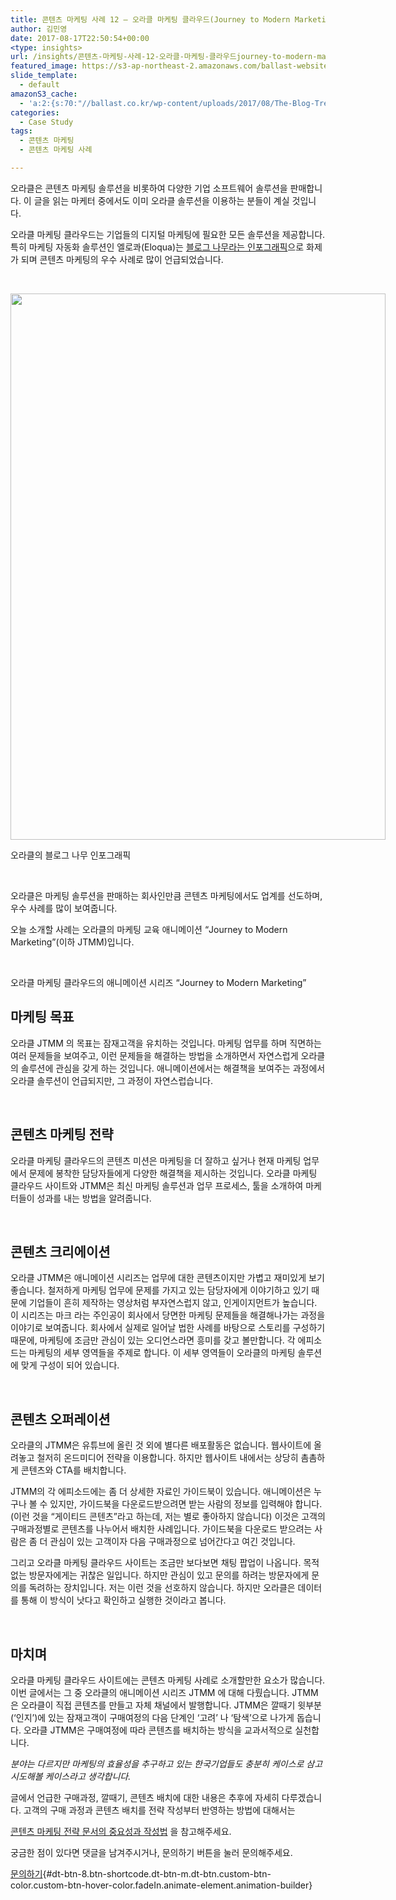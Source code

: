 ```yaml
---
title: 콘텐츠 마케팅 사례 12 – 오라클 마케팅 클라우드(Journey to Modern Marketing)
author: 김민영
date: 2017-08-17T22:50:54+00:00
<type: insights>
url: /insights/콘텐츠-마케팅-사례-12-오라클-마케팅-클라우드journey-to-modern-marketing/
featured_image: https://s3-ap-northeast-2.amazonaws.com/ballast-website-images/wp-content/uploads/2017/08/15105942/Screen-Shot-2017-08-18-at-7.48.12-AM.png
slide_template:
  - default
amazonS3_cache:
  - 'a:2:{s:70:"//ballast.co.kr/wp-content/uploads/2017/08/The-Blog-Tree-Small-2-2.jpg";i:53056;s:120:"//s3-ap-northeast-2.amazonaws.com/ballast-website-images/wp-content/uploads/2017/08/15105943/The-Blog-Tree-Small-2-2.jpg";i:53056;}'
categories:
  - Case Study
tags:
  - 콘텐츠 마케팅
  - 콘텐츠 마케팅 사례

---
```

오라클은 콘텐츠 마케팅 솔루션을 비롯하여 다양한 기업 소프트웨어 솔루션을 판매합니다. 이 글을 읽는 마케터 중에서도 이미 오라클 솔루션을 이용하는 분들이 계실 것입니다.

오라클 마케팅 클라우드는 기업들의 디지털 마케팅에 필요한 모든 솔루션을 제공합니다. 특히 마케팅 자동화 솔루션인 엘로콰(Eloqua)는 [블로그 나무라는 인포그래픽][1]으로 화제가 되며 콘텐츠 마케팅의 우수 사례로 많이 언급되었습니다.

&nbsp;

<div id="attachment_53056" style="width: 610px" class="wp-caption aligncenter">
  <img class="wp-image-53056 size-full" title="오라클의 블로그 나무 인포그래픽" src="http://ballast.co.kr/wp-content/uploads/2017/08/The-Blog-Tree-Small-2-2.jpg" alt="" width="600" height="874" srcset="https://s3-ap-northeast-2.amazonaws.com/ballast-website-images/wp-content/uploads/2017/08/15105943/The-Blog-Tree-Small-2-2.jpg 600w, https://s3-ap-northeast-2.amazonaws.com/ballast-website-images/wp-content/uploads/2017/08/15105943/The-Blog-Tree-Small-2-2-206x300.jpg 206w" sizes="(max-width: 600px) 100vw, 600px" />
  
  <p class="wp-caption-text">
    오라클의 블로그 나무 인포그래픽
  </p>
</div>

&nbsp;

오라클은 마케팅 솔루션을 판매하는 회사인만큼 콘텐츠 마케팅에서도 업계를 선도하며, 우수 사례를 많이 보여줍니다.

오늘 소개할 사례는 오라클의 마케팅 교육 애니메이션 &#8220;Journey to Modern Marketing&#8221;(이하 JTMM)입니다.

&nbsp;



오라클 마케팅 클라우드의 애니메이션 시리즈 &#8220;Journey to Modern Marketing&#8221;

## 마케팅 목표

오라클 JTMM 의 목표는 잠재고객을 유치하는 것입니다. 마케팅 업무를 하며 직면하는 여러 문제들을 보여주고, 이런 문제들을 해결하는 방법을 소개하면서 자연스럽게 오라클의 솔루션에 관심을 갖게 하는 것입니다. 애니메이션에서는 해결책을 보여주는 과정에서 오라클 솔루션이 언급되지만, 그 과정이 자연스럽습니다.

&nbsp;

## 콘텐츠 마케팅 전략

오라클 마케팅 클라우드의 콘텐츠 미션은 마케팅을 더 잘하고 싶거나 현재 마케팅 업무에서 문제에 봉착한 담당자들에게 다양한 해결책을 제시하는 것입니다. 오라클 마케팅 클라우드 사이트와 JTMM은 최신 마케팅 솔루션과 업무 프로세스, 툴을 소개하여 마케터들이 성과를 내는 방법을 알려줍니다.

&nbsp;

## 콘텐츠 크리에이션

오라클 JTMM은 애니메이션 시리즈는 업무에 대한 콘텐츠이지만 가볍고 재미있게 보기 좋습니다. 철저하게 마케팅 업무에 문제를 가지고 있는 담당자에게 이야기하고 있기 때문에 기업들이 흔히 제작하는 영상처럼 부자연스럽지 않고, 인게이지먼트가 높습니다. 이 시리즈는 마크 라는 주인공이 회사에서 당면한 마케팅 문제들을 해결해나가는 과정을 이야기로 보여줍니다. 회사에서 실제로 일어날 법한 사례를 바탕으로 스토리를 구성하기 때문에, 마케팅에 조금만 관심이 있는 오디언스라면 흥미를 갖고 볼만합니다. 각 에피소드는 마케팅의 세부 영역들을 주제로 합니다. 이 세부 영역들이 오라클의 마케팅 솔루션에 맞게 구성이 되어 있습니다.

&nbsp;

## 콘텐츠 오퍼레이션

오라클의 JTMM은 유튜브에 올린 것 외에 별다른 배포활동은 없습니다. 웹사이트에 올려놓고 철저히 온드미디어 전략을 이용합니다. 하지만 웹사이트 내에서는 상당히 촘촘하게 콘텐츠와 CTA를 배치합니다.

JTMM의 각 에피소드에는 좀 더 상세한 자료인 가이드북이 있습니다. 애니메이션은 누구나 볼 수 있지만, 가이드북을 다운로드받으려면 받는 사람의 정보를 입력해야 합니다.(이런 것을 &#8220;게이티드 콘텐츠&#8221;라고 하는데, 저는 별로 좋아하지 않습니다) 이것은 고객의 구매과정별로 콘텐츠를 나누어서 배치한 사례입니다. 가이드북을 다운로드 받으려는 사람은 좀 더 관심이 있는 고객이자 다음 구매과정으로 넘어간다고 여긴 것입니다.

그리고 오라클 마케팅 클라우드 사이트는 조금만 보다보면 채팅 팝업이 나옵니다. 목적 없는 방문자에게는 귀찮은 일입니다. 하지만 관심이 있고 문의를 하려는 방문자에게 문의를 독려하는 장치입니다. 저는 이런 것을 선호하지 않습니다. 하지만 오라클은 데이터를 통해 이 방식이 낫다고 확인하고 실행한 것이라고 봅니다.

&nbsp;

## 마치며

오라클 마케팅 클라우드 사이트에는 콘텐츠 마케팅 사례로 소개할만한 요소가 많습니다. 이번 글에서는 그 중 오라클의 애니메이션 시리즈 JTMM 에 대해 다뤘습니다. JTMM은 오라클이 직접 콘텐츠를 만들고 자체 채널에서 발행합니다. JTMM은 깔때기 윗부분(&#8216;인지&#8217;)에 있는 잠재고객이 구매여정의 다음 단계인 &#8216;고려&#8217; 나 &#8216;탐색&#8217;으로 나가게 돕습니다. 오라클 JTMM은 구매여정에 따라 콘텐츠를 배치하는 방식을 교과서적으로 실천합니다.
  
_분야는 다르지만 마케팅의 효율성을 추구하고 있는 한국기업들도 충분히 케이스로 삼고 시도해볼 케이스라고 생각합니다._

글에서 언급한 구매과정, 깔때기, 콘텐츠 배치에 대한 내용은 추후에 자세히 다루겠습니다. 고객의 구매 과정과 콘텐츠 배치를 전략 작성부터 반영하는 방법에 대해서는

[콘텐츠 마케팅 전략 문서의 중요성과 작성법][2] 을 참고해주세요.

궁금한 점이 있다면 댓글을 남겨주시거나, 문의하기 버튼을 눌러 문의해주세요.

[<i class="fa fa-chevron-circle-right"></i><span>문의하기</span>][3]{#dt-btn-8.btn-shortcode.dt-btn-m.dt-btn.custom-btn-color.custom-btn-hover-color.fadeIn.animate-element.animation-builder}

 [1]: https://blogs.oracle.com/marketingcloud/the-blog-tree
 [2]: http://ballast.co.kr/insights/%ec%bd%98%ed%85%90%ec%b8%a0-%eb%a7%88%ec%bc%80%ed%8c%85-%ec%a0%84%eb%9e%b5-%eb%ac%b8%ec%84%9c%ec%9d%98-%ec%a4%91%ec%9a%94%ec%84%b1%ea%b3%bc-%ec%9e%91%ec%84%b1%eb%b2%95/
 [3]: /contact